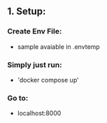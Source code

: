 ## 1. Setup:
### Create Env File:
- sample avaiable in .envtemp
### Simply just run:
- 'docker compose up'
### Go to:
- localhost:8000
